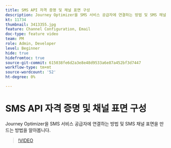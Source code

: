 ```yaml
---
title: SMS API 자격 증명 및 채널 표면 구성
description: Journey Optimizer을 SMS 서비스 공급자에 연결하는 방법 및 SMS 채널 표면을 만드는 방법을 알아봅니다.
kt: 11734
thumbnail: 3413355.jpg
feature: Channel Configuration, Email
doc-type: feature video
team: PM
role: Admin, Developer
level: Beginner
hide: true
hidefromtoc: true
source-git-commit: 615038fe6d2a3e8e48d9533a6e87a452bf3d7447
workflow-type: tm+mt
source-wordcount: '52'
ht-degree: 0%

---
```



# SMS API 자격 증명 및 채널 표면 구성

Journey Optimizer을 SMS 서비스 공급자에 연결하는 방법 및 SMS 채널 표면을 만드는 방법을 알아봅니다.

>[!VIDEO](https://video.tv.adobe.com/v/3413355?quality=12)
